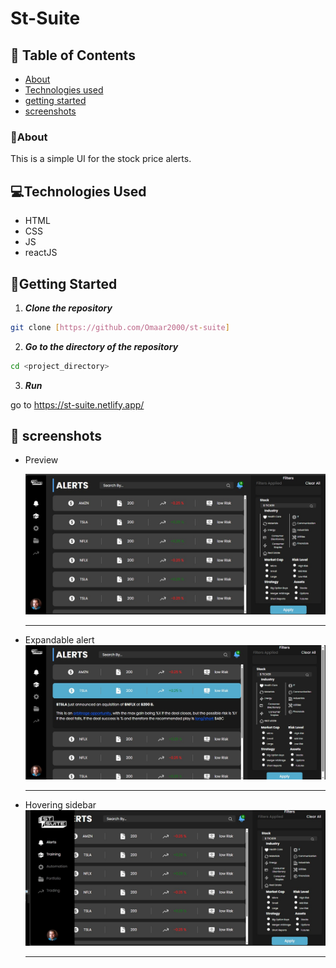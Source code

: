 # St-Suite

## 📝 Table of Contents

- [About](#about)
- [Technologies used](#build)
- [getting started](#start)
- [screenshots](#screenshots)

### 🚩About<a name = "about"></a>

This is a simple UI for the stock price alerts.  


## 💻Technologies Used<a name = "build"></a>

- HTML
- CSS
- JS
- reactJS

## 🏁Getting Started <a name = "start"></a>


1. **_Clone the repository_**

```bash
git clone [https://github.com/Omaar2000/st-suite]

```

2. **_Go to the directory of the repository_**

```bash
cd <project_directory>

```

3. **_Run_**

go to https://st-suite.netlify.app/

## 🎥 screenshots<a name = "screenshots"></a>

- Preview                
  
  ![preview](imgs/img-2.jpg)

  <hr />

- Expandable alert                           
  ![Expandable alert](imgs/img-3.jpg)
  

  <hr />
- Hovering sidebar                           
  ![Hovering sidebar](imgs/img-4.jpg)
  

  <hr />
